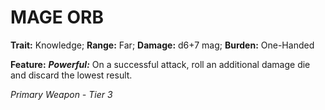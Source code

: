 ﻿---
tags:
  - Item
  - Weapon
name: 'MAGE ORB'
trait: 'Knowledge'
range: 'Far'
damage: 'd6+7 mag'
burden: 'One-Handed'
feat_name: 'Powerful'
feat_text: 'On a successful attack, roll an additional damage die and discard the lowest result.'
primary_or_secondary: 'Primary Weapon'
tier: 3
---

# MAGE ORB

**Trait:** Knowledge; **Range:** Far; **Damage:** d6+7 mag; **Burden:** One-Handed

**Feature:** ***Powerful:*** On a successful attack, roll an additional damage die and discard the lowest result.

*Primary Weapon - Tier 3*
